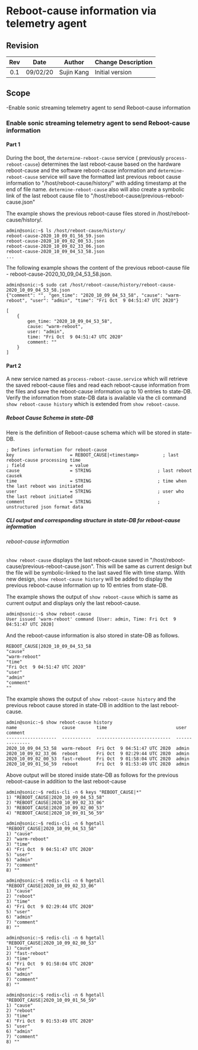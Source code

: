 # Reboot-cause information via telemetry agent

## Revision

| Rev | Date     | Author      | Change Description |
|:---:|:--------:|:-----------:|--------------------|
| 0.1 | 09/02/20 | Sujin Kang  | Initial version    |

## Scope
-Enable sonic streaming telemetry agent to send Reboot-cause information

### Enable sonic streaming telemetry agent to send Reboot-cause information

#### Part 1
During the boot, the `determine-reboot-cause` service ( previously `process-reboot-cause`) determines the last reboot-cause based on the hardware reboot-cause
and the software reboot-cause information and `determine-reboot-cause` service will save the formatted last previous
reboot cause information to "/host/reboot-cause/history/" with adding timestamp at the end of file name.
`determine-reboot-cause` also will also create a symbolic link of the last reboot cause file to "/host/reboot-cause/previous-reboot-cause.json"

The example shows the previous reboot-cause files stored in /host/reboot-cause/history/.
```
admin@sonic:~$ ls /host/reboot-cause/history/
reboot-cause-2020_10_09_01_56_59.json
reboot-cause-2020_10_09_02_00_53.json
reboot-cause-2020_10_09_02_33_06.json
reboot-cause-2020_10_09_04_53_58.json
...
```

The following example shows the content of the previous reboot-cause file - reboot-cause-2020_10_09_04_53_58.json.
```
admin@sonic:~$ sudo cat /host/reboot-cause/history/reboot-cause-2020_10_09_04_53_58.json
{"comment": "", "gen_time": "2020_10_09_04_53_58", "cause": "warm-reboot", "user": "admin", "time": "Fri Oct  9 04:51:47 UTC 2020"}
```
```
[
    {
        gen_time: "2020_10_09_04_53_58",
        cause: "warm-reboot",
        user: "admin",
        time: "Fri Oct  9 04:51:47 UTC 2020"
        comment: ""
    }
]
```

#### Part 2
A new service named as `process-reboot-cause.service` which will retrieve the saved reboot-cause files and read each reboot-cause information from the files
and save the reboot-cause information up to 10 entries to state-DB.
Verify the information from state-DB data is available via the cli command `show reboot-cause history` which is extended from `show reboot-cause`.

##### Reboot Cause Schema in state-DB

Here is the definition of Reboot-cause schema which will be stored in state-DB.
```
; Defines information for reboot-cause
key                     = REBOOT_CAUSE|<timestamp>         ; last reboot-cause processing time
; field                 = value
cause                   = STRING                         ; last reboot causek
time                    = STRING                         ; time when the last reboot was initiated
user                    = STRING                         ; user who the last reboot initiated
comment                 = STRING                         ; unstructured json format data
```

##### CLI output  and corresponding structure in state-DB for reboot-cause information

###### reboot-cause information

`show reboot-cause` displays the last reboot-cause saved in "/host/reboot-cause/previous-reboot-cause.json".
This will be same as current design but the file will be symbolic-linked to the last saved file with time stamp.
With new design, `show reboot-cause history` will be added to display the previous reboot-cause information up to 10 entries from state-DB.

The example shows the output of `show reboot-cause` which is same as current output and displays only the last reboot-cause.
```
admin@sonic:~$ show reboot-cause
User issued 'warm-reboot' command [User: admin, Time: Fri Oct  9 04:51:47 UTC 2020]
```

And the reboot-cause information is also stored in state-DB as follows.
```
REBOOT_CAUSE|2020_10_09_04_53_58
"cause"
"warm-reboot"
"time"
"Fri Oct  9 04:51:47 UTC 2020"
"user"
"admin"
"comment"
""
```

The example shows the output of `show reboot-cause history` and the previous reboot cause stored in state-DB in addition to the last reboot-cause.
```
admin@sonic:~$ show reboot-cause history
name                 cause        time                          user    comment
-------------------  -----------  ----------------------------  ------  ---------
2020_10_09_04_53_58  warm-reboot  Fri Oct  9 04:51:47 UTC 2020  admin
2020_10_09_02_33_06  reboot       Fri Oct  9 02:29:44 UTC 2020  admin
2020_10_09_02_00_53  fast-reboot  Fri Oct  9 01:58:04 UTC 2020  admin
2020_10_09_01_56_59  reboot       Fri Oct  9 01:53:49 UTC 2020  admin
```
Above output will be stored inside state-DB as follows for the previous reboot-cause in addition to the last reboot-cause
```
admin@sonic:~$ redis-cli -n 6 keys "REBOOT_CAUSE|*"
1) "REBOOT_CAUSE|2020_10_09_04_53_58"
2) "REBOOT_CAUSE|2020_10_09_02_33_06"
3) "REBOOT_CAUSE|2020_10_09_02_00_53"
4) "REBOOT_CAUSE|2020_10_09_01_56_59"

admin@sonic:~$ redis-cli -n 6 hgetall "REBOOT_CAUSE|2020_10_09_04_53_58"
1) "cause"
2) "warm-reboot"
3) "time"
4) "Fri Oct  9 04:51:47 UTC 2020"
5) "user"
6) "admin"
7) "comment"
8) ""

admin@sonic:~$ redis-cli -n 6 hgetall  "REBOOT_CAUSE|2020_10_09_02_33_06"
1) "cause"
2) "reboot"
3) "time"
4) "Fri Oct  9 02:29:44 UTC 2020"
5) "user"
6) "admin"
7) "comment"
8) ""

admin@sonic:~$ redis-cli -n 6 hgetall  "REBOOT_CAUSE|2020_10_09_02_00_53"
1) "cause"
2) "fast-reboot"
3) "time"
4) "Fri Oct  9 01:58:04 UTC 2020"
5) "user"
6) "admin"
7) "comment"
8) ""

admin@sonic:~$ redis-cli -n 6 hgetall  "REBOOT_CAUSE|2020_10_09_01_56_59"
1) "cause"
2) "reboot"
3) "time"
4) "Fri Oct  9 01:53:49 UTC 2020"
5) "user"
6) "admin"
7) "comment"
8) ""

```